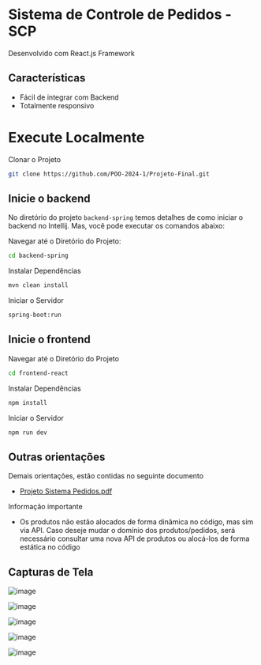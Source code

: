 # Sistema de Controle de Pedidos - SCP

Desenvolvido com React.js Framework

## Características

- Fácil de integrar com Backend
- Totalmente responsivo

# Execute Localmente

Clonar o Projeto

```bash
git clone https://github.com/POO-2024-1/Projeto-Final.git
```

## Inicie o backend

No diretório do projeto ``backend-spring`` temos detalhes de como iniciar o backend no Intellij. Mas, você pode executar os comandos abaixo:

Navegar até o Diretório do Projeto:

```bash
cd backend-spring
```

Instalar Dependências

```bash
mvn clean install
```

Iniciar o Servidor

```bash
spring-boot:run
```

## Inicie o frontend
Navegar até o Diretório do Projeto

```bash
cd frontend-react
```

Instalar Dependências

```bash
npm install
```

Iniciar o Servidor

```bash
npm run dev
```

## Outras orientações
Demais orientações, estão contidas no seguinte documento

- [Projeto Sistema Pedidos.pdf](https://github.com/POO-2024-1/Projeto-Final/blob/4b6ef4d3d36a2d80a99d66e30f2ed16e535e078b/Projeto%20Sistema%20Pedidos.pdf)

Informação importante

- Os produtos não estão alocados de forma dinâmica no código, mas sim via API. Caso deseje mudar o domínio dos produtos/pedidos, será necessário consultar uma nova API de produtos ou alocá-los de forma estática no código


## Capturas de Tela

![image](https://github.com/POO-2024-1/Projeto-Final/assets/69059499/770ae35a-5fcc-4797-8b80-47ce8936fc5d)

![image](https://github.com/POO-2024-1/Projeto-Final/assets/69059499/c0ffc3d2-b5b9-4d2e-94ab-f7bb68ee864e)

![image](https://github.com/POO-2024-1/Projeto-Final/assets/69059499/db5c183d-cac9-42f4-a661-58c90940d364)

![image](https://github.com/POO-2024-1/Projeto-Final/assets/69059499/9e3cc799-6fa6-4223-85a7-810646f17c44)

![image](https://github.com/POO-2024-1/Projeto-Final/assets/69059499/6ab251ab-0a4c-4695-9f5d-2baaaa343fb1)



